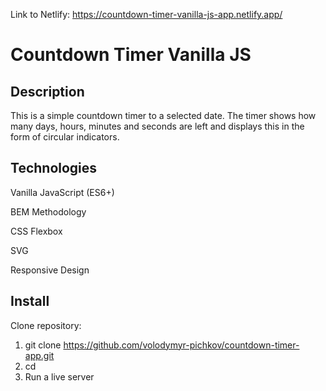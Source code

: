Link to Netlify: https://countdown-timer-vanilla-js-app.netlify.app/

# Countdown Timer Vanilla JS

## Description
This is a simple countdown timer to a selected date. The timer shows how many days, hours, minutes and seconds are left and displays this in the form of circular indicators.

## Technologies

Vanilla JavaScript (ES6+)

BEM Methodology

CSS Flexbox

SVG

Responsive Design

## Install

Clone repository:

1) git clone <https://github.com/volodymyr-pichkov/countdown-timer-app.git>
2) cd <countdown-timer>
3) Run a live server